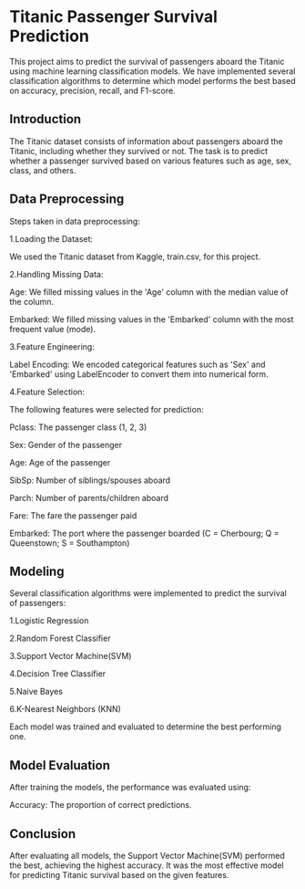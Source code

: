 # Titanic Passenger Survival Prediction


This project aims to predict the survival of passengers aboard the Titanic using machine learning classification models. We have implemented several classification algorithms to determine which model performs the best based on accuracy, precision, recall, and F1-score.

## Introduction

The Titanic dataset consists of information about passengers aboard the Titanic, including whether they survived or not. The task is to predict whether a passenger survived based on various features such as age, sex, class, and others.

## Data Preprocessing

Steps taken in data preprocessing:

1.Loading the Dataset:

We used the Titanic dataset from Kaggle, train.csv, for this project.

2.Handling Missing Data:

Age: We filled missing values in the 'Age' column with the median value of the column.

Embarked: We filled missing values in the 'Embarked' column with the most frequent value (mode).

3.Feature Engineering:

Label Encoding: We encoded categorical features such as 'Sex' and 'Embarked' using LabelEncoder to convert them into numerical form.

4.Feature Selection:

The following features were selected for prediction:

Pclass: The passenger class (1, 2, 3)

Sex: Gender of the passenger

Age: Age of the passenger

SibSp: Number of siblings/spouses aboard

Parch: Number of parents/children aboard

Fare: The fare the passenger paid

Embarked: The port where the passenger boarded (C = Cherbourg; Q = Queenstown; S = Southampton)

## Modeling

Several classification algorithms were implemented to predict the survival of passengers:

1.Logistic Regression

2.Random Forest Classifier

3.Support Vector Machine(SVM)

4.Decision Tree Classifier

5.Naive Bayes

6.K-Nearest Neighbors (KNN)

Each model was trained and evaluated to determine the best performing one.

## Model Evaluation

After training the models, the performance was evaluated using:

Accuracy: The proportion of correct predictions.

## Conclusion

After evaluating all models, the Support Vector Machine(SVM) performed the best, achieving the highest accuracy. It was the most effective model for predicting Titanic survival based on the given features.




